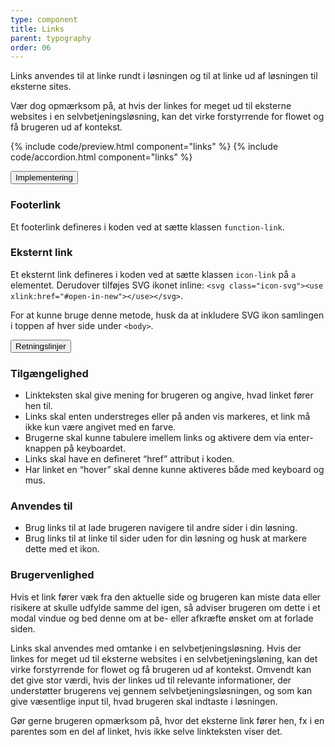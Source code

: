```yaml
---
type: component
title: Links
parent: typography
order: 06
---
```


<p class="font-lead">Links anvendes til at linke rundt i løsningen og til at linke ud af løsningen til eksterne sites.</p>
<p>Vær dog opmærksom på, at hvis der linkes for meget ud til eksterne websites i en selvbetjeningsløsning, kan det virke forstyrrende for flowet og få brugeren ud af kontekst.</p>

{% include code/preview.html component="links" %}
{% include code/accordion.html component="links" %}
<div class="accordion-bordered">
  <button class="button-unstyled accordion-button"
      aria-expanded="false" aria-controls="links-docs-tech">
    Implementering
  </button>
  <div id="links-docs-tech" aria-hidden="true" class="accordion-content">
     <article>
        <section>
            <h1>Footerlink</h1>
            <p>Et footerlink defineres i koden ved at sætte klassen <code>function-link</code>.</p>
            <h1>Eksternt link</h1>
            <p>Et eksternt link defineres i koden ved at sætte klassen <code>icon-link</code> på <code>a</code> elementet. Derudover tilføjes SVG ikonet inline: <code>&lt;svg class="icon-svg"&gt;&lt;use xlink:href="#open-in-new"&gt;&lt;/use&gt;&lt;/svg&gt;</code>.</p>
            <p>For at kunne bruge denne metode, husk da at inkludere SVG ikon samlingen i toppen af hver side under <code>&lt;body&gt;</code>.</p>
        </section>
     </article>
  </div>
</div>
<div class="accordion-bordered">
  <button class="button-unstyled accordion-button"
      aria-expanded="true" aria-controls="typolinks-docs">
    Retningslinjer
  </button>
  <div id="typolinks-docs" aria-hidden="false" class="accordion-content">
    <article>
      <section>
        <h1 class="h4">Tilgængelighed</h1>
          <ul>
              <li>Linkteksten skal give mening for brugeren og angive, hvad linket fører hen til.</li>
              <li>Links skal enten understreges eller på anden vis markeres, et link må ikke kun være angivet med en farve.</li>
              <li>Brugerne skal kunne tabulere imellem links og aktivere dem via enter-knappen på keyboardet.</li>
              <li>Links skal have en defineret “href” attribut i koden.</li>
              <li>Har linket en “hover” skal denne kunne aktiveres både med keyboard og mus.</li>
          </ul>
      </section>
      <section>
        <h1 class="h4">Anvendes til</h1>
        <ul>
            <li>Brug links til at lade brugeren navigere til andre sider i din løsning.</li>
            <li>Brug links til at linke til sider uden for din løsning og husk at markere dette med et ikon.</li>
        </ul>
        <h1 class="h4">Brugervenlighed</h1>
        <p>Hvis et link fører væk fra den aktuelle side og brugeren kan miste data eller risikere at skulle udfylde samme del igen, så adviser brugeren om dette i et modal vindue og bed denne om at be- eller afkræfte ønsket om at forlade siden.</p>
        <p>Links skal anvendes med omtanke i en selvbetjeningsløsning. Hvis der linkes for meget ud til eksterne websites i en selvbetjeningsløning, kan det virke forstyrrende for flowet og få brugeren ud af kontekst. Omvendt kan det give stor værdi, hvis der linkes ud til relevante informationer, der understøtter brugerens vej gennem selvbetjeningsløsningen, og som kan give væsentlige input til, hvad brugeren skal indtaste i løsningen.</p>
        <p>Gør gerne brugeren opmærksom på, hvor det eksterne link fører hen, fx i en parentes som en del af linket, hvis ikke selve linkteksten viser det.</p>
      </section>
    </article>
  </div>
</div>